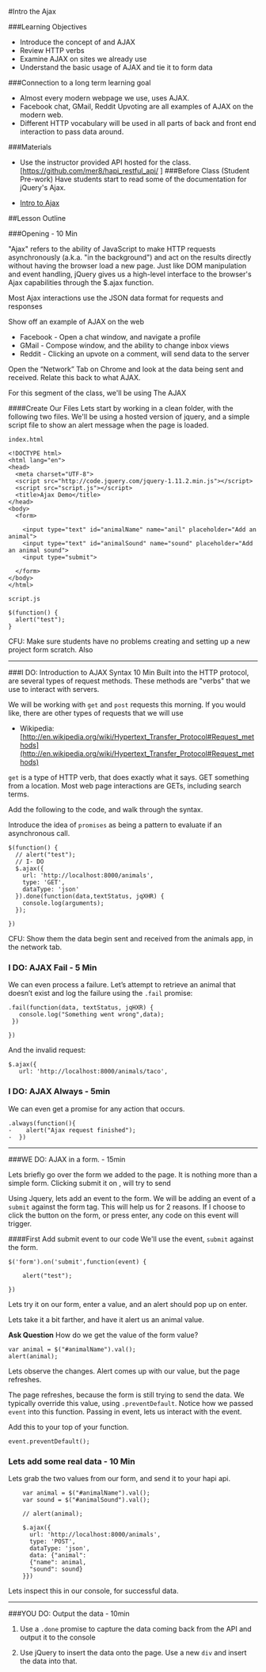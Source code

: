 #Intro the Ajax

###Learning Objectives
- Introduce the concept of and AJAX
- Review HTTP verbs
- Examine AJAX on sites we already use
- Understand the basic usage of AJAX and tie it to form data

###Connection to a long term learning goal

* Almost every modern webpage we use, uses AJAX.
* Facebook chat, GMail, Reddit Upvoting are all examples of AJAX on the modern web.
* Different HTTP vocabulary will be used in all parts of back and front end interaction to pass data around.


###Materials

* Use the instructor provided API hosted for the class.
[https://github.com/mer8/hapi_restful_api/
]
###Before Class (Student Pre-work)
Have students start to read some of the documentation for jQuery's Ajax.

* [Intro to Ajax](http://learn.jquery.com/ajax/)



##Lesson Outline

###Opening - 10 Min

"Ajax" refers to the ability of JavaScript to make HTTP requests asynchronously (a.k.a. "in the background") and act on the results directly without having the browser load a new page. Just like DOM manipulation and event handling, jQuery gives us a high-level interface to the browser's Ajax capabilities through the $.ajax function.

Most Ajax interactions use the JSON data format for requests and responses

Show off an example of AJAX on the web

* Facebook - Open a chat window, and navigate a profile
* GMail - Compose window, and the ability to change inbox views
* Reddit - Clicking an upvote on a comment, will send data to the server

Open the “Network” Tab on Chrome and look at the data being sent and received. Relate this back to what AJAX.

For this segment of the class, we'll be using The AJAX

####Create Our Files
Lets start by working in a clean folder, with the following two files.
We'll be using a hosted version of jquery, and a simple script file to show an alert message when the page is loaded.


`index.html`

```
<!DOCTYPE html>
<html lang="en">
<head>
  <meta charset="UTF-8">
  <script src="http://code.jquery.com/jquery-1.11.2.min.js"></script>
  <script src="script.js"></script>
  <title>Ajax Demo</title>
</head>
<body>
  <form>

    <input type="text" id="animalName" name="anil" placeholder="Add an animal">
    <input type="text" id="animalSound" name="sound" placeholder="Add an animal sound">
    <input type="submit">

  </form>
</body>
</html>
```


`script.js`

```
$(function() {
  alert("test");
}
```

CFU:
Make sure students have no problems creating and setting up a new project form scratch. Also
__________________________________
###I DO: Introduction to AJAX Syntax 10 Min
Built into the HTTP protocol, are several types of request methods. These methods are "verbs" that we use to interact with servers.

We will be working with `get` and `post` requests this morning. If you would like, there are other types of requests that we will use

* Wikipedia: [http://en.wikipedia.org/wiki/Hypertext_Transfer_Protocol#Request_methods](http://en.wikipedia.org/wiki/Hypertext_Transfer_Protocol#Request_methods)

`get` is a type of HTTP verb, that does exactly what it says. GET something from a location. Most web page interactions are GETs, including search terms.

Add the following to the code, and walk through the syntax.

Introduce the idea of `promises` as being a pattern to evaluate if an asynchronous call.

```
$(function() {
  // alert("test");
  // I- DO
  $.ajax({
    url: 'http://localhost:8000/animals',
    type: 'GET',
    dataType: 'json'
  }).done(function(data,textStatus, jqXHR) {
    console.log(arguments);
  });

})
```

CFU: Show them the data begin sent and received from the animals app, in the network tab.


### I DO: AJAX Fail - 5 Min

We can even process a failure.  Let’s attempt to retrieve an animal that doesn’t exist and log the failure using the `.fail` promise:

```
.fail(function(data, textStatus, jqHXR) {
   console.log("Something went wrong",data);
 })

})
```

And the invalid request:
```
$.ajax({
   url: 'http://localhost:8000/animals/taco',
```

### I DO: AJAX Always - 5min
We can even get a promise for any action that occurs.

```
.always(function(){
-    alert("Ajax request finished");
-  })
```



__________________________________
###WE DO: AJAX in a form. - 15min

Lets briefly go over the form we added to the page. It is nothing more than a simple form. Clicking submit it on , will try to send

Using Jquery, lets add an event to the form. We will be adding an event of a `submit` against the form tag. This will help us for 2 reasons. If I choose to click the button on the form, or press enter, any code on this event will trigger.

####First Add submit event to our code
We'll use the event, `submit` against the form.

```
$('form').on('submit',function(event) {

	alert("test");

})

```
Lets try it on our form, enter a value, and an alert should pop up on enter.

Lets take it a bit farther, and have it alert us an animal value.

**Ask Question** How do we get the value of the form value?

```
var animal = $("#animalName").val();
alert(animal);
```

Lets observe the changes. Alert comes up with our value, but the page refreshes.

The page refreshes, because the form is still trying to send the data. We typically override this value, using `.preventDefault`. Notice how we passed `event` into this function. Passing in event, lets us interact with the event.

Add this to your top of your function.
```
event.preventDefault();
```

### Lets add some real data - 10 Min
Lets grab the two values from our form, and send it to your hapi api.

```
    var animal = $("#animalName").val();
    var sound = $("#animalSound").val();

    // alert(animal);

    $.ajax({
      url: 'http://localhost:8000/animals',
      type: 'POST',
      dataType: 'json',
      data: {"animal":
      {"name": animal,
      "sound": sound}
    }})
```

Lets inspect this in our console, for successful data.


__________________________________
###YOU DO: Output the data - 10min

1. Use a `.done` promise to capture the data coming back from the API and output it to the console

2. Use jQuery to insert the data onto the page. Use a new `div` and insert the data into that.

